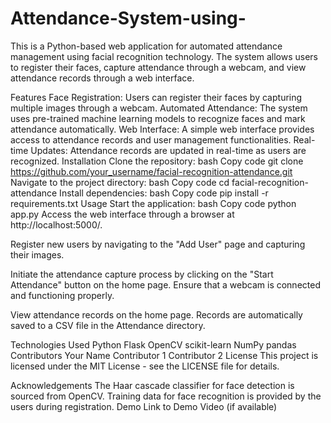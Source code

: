 # Attendance-System-using-
This is a Python-based web application for automated attendance management using facial recognition technology. The system allows users to register their faces, capture attendance through a webcam, and view attendance records through a web interface.

Features
Face Registration: Users can register their faces by capturing multiple images through a webcam.
Automated Attendance: The system uses pre-trained machine learning models to recognize faces and mark attendance automatically.
Web Interface: A simple web interface provides access to attendance records and user management functionalities.
Real-time Updates: Attendance records are updated in real-time as users are recognized.
Installation
Clone the repository:
bash
Copy code
git clone https://github.com/your_username/facial-recognition-attendance.git
Navigate to the project directory:
bash
Copy code
cd facial-recognition-attendance
Install dependencies:
bash
Copy code
pip install -r requirements.txt
Usage
Start the application:
bash
Copy code
python app.py
Access the web interface through a browser at http://localhost:5000/.

Register new users by navigating to the "Add User" page and capturing their images.

Initiate the attendance capture process by clicking on the "Start Attendance" button on the home page. Ensure that a webcam is connected and functioning properly.

View attendance records on the home page. Records are automatically saved to a CSV file in the Attendance directory.

Technologies Used
Python
Flask
OpenCV
scikit-learn
NumPy
pandas
Contributors
Your Name
Contributor 1
Contributor 2
License
This project is licensed under the MIT License - see the LICENSE file for details.

Acknowledgements
The Haar cascade classifier for face detection is sourced from OpenCV.
Training data for face recognition is provided by the users during registration.
Demo
Link to Demo Video (if available)
